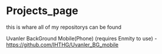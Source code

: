 # Projects_page
this is whare all of my repositorys can be found

  Uvanler BackGround Mobile(Phone)
  (requires Enmity to use)
      -https://github.com/IHTHG/Uvanler_BG_mobile
